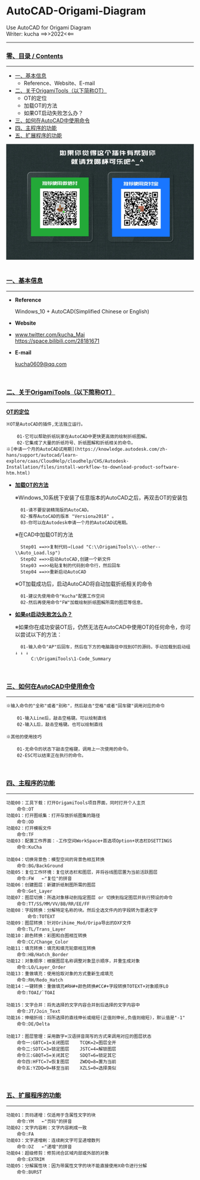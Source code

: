 # AutoCAD-Origami-Diagram  
Use AutoCAD for Origami Diagram  
Writer: kucha  ==>>2022<<== 
<br>

---------------------------------------------------------------------------------------------------------------
### [零、目录 / Contents](#零目录--contents)  
---------------------------------------------------------------------------------------------------------------
- [一、基本信息](#一基本信息)  
  - Reference、Website、E-mail
- [二、关于OrigamiTools（以下简称OT）](#二关于origamitools以下简称ot)  
  - OT的定位
  - 加载OT的方法
  - 如果OT启动失败怎么办？
- [三、如何在AutoCAD中使用命令](#三如何在autocad中使用命令)  
- [四、主程序的功能](#四主程序的功能)  
- [五、扩展程序的功能](#五扩展程序的功能)  

<div align=center><img src="https://github.com/kucha0609/AutoCAD-Origami-Diagram/blob/master/--Info--/Sponsorship.jpg" width="800"/></div>


<br>

### [一、基本信息](#零目录--contents)  
---------------------------------------------------------------------------------------------------------------
- **Reference**

	Windows_10 + AutoCAD(Simplified Chinese or English) 

- **Website**
- 
	www.twitter.com/kucha_Mai   
	https://space.bilibili.com/28181671

- **E-mail**

	kucha0609@qq.com
	

<br>

### [二、关于OrigamiTools（以下简称OT）](#零目录--contents)  
---------------------------------------------------------------------------------------------------------------
[**OT的定位**](#二关于origamitools以下简称ot)  

	※OT是AutoCAD的插件,无法独立运行。
	
		01-它可以帮助折纸玩家在AutoCAD中更快更高效的绘制折纸图解。
		02-它集成了大量的折纸符号、折纸图解和折纸相关的命令。
	※[申请一个月的AutoCAD试用期](https://knowledge.autodesk.com/zh-hans/support/autocad/learn-explore/caas/CloudHelp/cloudhelp/CHS/Autodesk-Installation/files/install-workflow-to-download-product-software-htm.html)
- [**加载OT的方法**](#二关于origamitools以下简称ot)  

	※Windows_10系统下安装了任意版本的AutoCAD之后，再双击OT的安装包

		01-请不要安装精简版的AutoCAD。
		02-推荐AutoCAD的版本 "Version≥2018" 。
		03-你可以在Autodesk申请一个月的AutoCAD试用期。
	
	※在CAD中加载OT的方法

		Step01 ==>>复制代码→(Load "C:\\OrigamiTools\\--other--\\Auto_Load.lsp")
		Step02 ==>>启动AutoCAD,创建一个新文件
		Step03 ==>>粘贴复制的代码到命令行，然后回车
		Step04 ==>>重新启动AutoCAD
		
	※OT加载成功后，启动AutoCAD将自动加载折纸相关的命令

		01-建议先使用命令"Kucha"配置工作空间
		02-然后再使用命令"FW"加载绘制折纸图解所需的图层等信息。
		
- [**如果ot启动失败怎么办？**](#二关于origamitools以下简称ot)  

	※如果你在成功安装OT后，仍然无法在AutoCAD中使用OT的任何命令，你可以尝试以下的方法：

		01-输入命令"AP"后回车，然后在下方的电脑路径中找到OT的源码，手动加载到启动组 ↓ ↓ ↓
		    C:\OrigamiTools\1-Code_Summary


<br>

### [三、如何在AutoCAD中使用命令](#零目录--contents)  
---------------------------------------------------------------------------------------------------------------
	※输入命令的"全称"或者"别称"，然后敲击"空格"或者"回车键"调用对应的命令

		01-输入Line后，敲击空格键。可以绘制直线
		02-输入L后，敲击空格键。也可以绘制直线
		
	※其他的使用技巧

		01-无命令的状态下敲击空格键，调用上一次使用的命令。
		02-ESC可以结束正在执行的命令。


<br>

### [四、主程序的功能](#零目录--contents)  
--------------------------------------------------------------------------------------------------------------

	功能00：工具下载：打开OrigamiTools项目界面，同时打开个人主页
		命令:OT
	功能01：打开图纸集：打开存放折纸图集的路径
		命令:OD    
	功能02：打开模板文件
		命令:TF  
	功能03：配置工作界面：-工作空间WorkSpace+首选项Option+状态栏DSETTINGS
		命令:KuCha

	功能04：切换背景色：模型空间的背景色相互转换
		命令:BG/BackGround
	功能05：复位工作环境：复位状态栏和图层，并将谷线图层置为当前活跃图层
		命令:FW   ←"复位"的拼音
	功能06：创建图层：新建折纸制图所需的图层
		命令:Get_Layer
	功能07：图层切换：所选对象移动到指定图层 or 切换到指定图层并执行预设的命令
		命令:TT/SS/MM/VV/BB/RR/EE/FF 
	功能08：字段转换：分解特定名称的块。然后全选文件内的字段转为普通文字
	        命令:TOTEXT
	功能09：图层转换：针对Orihime_Mod/Oripa导出的DXF文件
		命令:TL/Trans_Layer
	功能10：颜色转换：彩图和白图相互转换
		命令:CC/Change_Color 
	功能11：填充转换：填充和填充轮廓相互转换
		命令:HB/Hatch_Border
	功能12：对象顺序：根据图层名称调整对象显示顺序，并重生成对象
		命令:LO/Layer_Order
	功能13：重做填充：使用拾取对象的方式重新生成填充
		命令:RH/Redo_Hatch
	功能14：一键转换：重做填充#RH#+颜色转换#CC#+字段转换TOTEXT+对象顺序LO
		命令:TOAI/`TOAI 

	功能15：文字合并：将先选择的文字内容合并到后选择的文字内容中
		命令:JT/Join_Text 
	功能16：伸缩折线：将所选择的直线伸长或缩短(正值则伸长,负值则缩短)，默认值是"-1"
		命令:DE/Delta
		
	功能17：图层管理：采用数字+汉语拼音简写的方式来调用对应的图层状态
		命令一:GBTC=1=关闭图层    TCQK=2=图层全开
		命令二:SDTC=3=锁定图层    JSTC=4=解锁图层
		命令三:GBQT=5=关闭其它    SDQT=6=锁定其它
		命令四:HFTC=7=恢复图层    ZWDQ=8=置为当前
		命令五:YZDQ=9=移至当前    XZLS=0=选择类似

<br>

### [五、扩展程序的功能](#零目录--contents)  
---------------------------------------------------------------------------------------------------------------

	功能01：页码递增：仅适用于含属性文字的块
		命令:YM   ←"页码"的拼音
  	功能02：文字内容刷：文字内容刷成一致
		命令:FA   
  	功能03：文字递增刷：连续刷文字可呈递增数列
		命令:DZ   ←"递增"的拼音   
  	功能04：超级修剪：修剪闭合区域内部或外部的对象
		命令:EXTRIM   
  	功能05：分解属性块：因为带属性文字的块不能直接使用X命令进行分解
		命令:BURST
		

